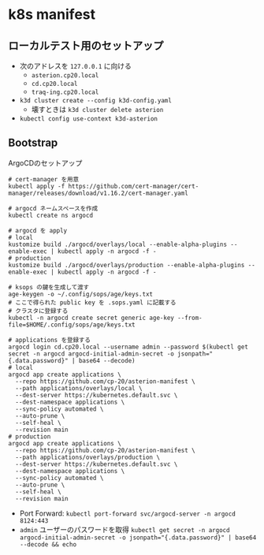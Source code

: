 # k8s manifest

## ローカルテスト用のセットアップ

- 次のアドレスを `127.0.0.1` に向ける
  - `asterion.cp20.local`
  - `cd.cp20.local`
  - `traq-ing.cp20.local`
- `k3d cluster create --config k3d-config.yaml`
  - 壊すときは `k3d cluster delete asterion`
- `kubectl config use-context k3d-asterion`


## Bootstrap

ArgoCDのセットアップ

```
# cert-manager を用意
kubectl apply -f https://github.com/cert-manager/cert-manager/releases/download/v1.16.2/cert-manager.yaml

# argocd ネームスペースを作成
kubectl create ns argocd

# argocd を apply
# local
kustomize build ./argocd/overlays/local --enable-alpha-plugins --enable-exec | kubectl apply -n argocd -f -
# production
kustomize build ./argocd/overlays/production --enable-alpha-plugins --enable-exec | kubectl apply -n argocd -f -

# ksops の鍵を生成して渡す
age-keygen -o ~/.config/sops/age/keys.txt
# ここで得られた public key を .sops.yaml に記載する
# クラスタに登録する
kubectl -n argocd create secret generic age-key --from-file=$HOME/.config/sops/age/keys.txt

# applications を登録する
argocd login cd.cp20.local --username admin --password $(kubectl get secret -n argocd argocd-initial-admin-secret -o jsonpath="{.data.password}" | base64 --decode)
# local
argocd app create applications \
  --repo https://github.com/cp-20/asterion-manifest \
  --path applications/overlays/local \
  --dest-server https://kubernetes.default.svc \
  --dest-namespace applications \
  --sync-policy automated \
  --auto-prune \
  --self-heal \
  --revision main
# production
argocd app create applications \
  --repo https://github.com/cp-20/asterion-manifest \
  --path applications/overlays/production \
  --dest-server https://kubernetes.default.svc \
  --dest-namespace applications \
  --sync-policy automated \
  --auto-prune \
  --self-heal \
  --revision main
```

- Port Forward: `kubectl port-forward svc/argocd-server -n argocd 8124:443`
- `admin` ユーザーのパスワードを取得 `kubectl get secret -n argocd argocd-initial-admin-secret -o jsonpath="{.data.password}" | base64 --decode && echo`
